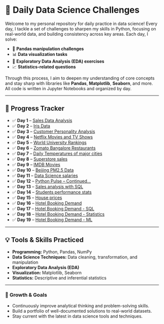 # 🧠 Daily Data Science Challenges

Welcome to my personal repository for daily practice in data science! Every day, I tackle a set of challenges to sharpen my skills in Python, focusing on real-world data, and building consistency across key areas. Each day, I solve:

- 🐼 **Pandas manipulation challenges**  
- 📊 **Data visualization tasks**  
- 📂 **Exploratory Data Analysis (EDA) exercises**  
- 📈 **Statistics-related questions**

Through this process, I aim to deepen my understanding of core concepts and stay sharp with libraries like **Pandas**, **Matplotlib**, **Seaborn**, and more. All code is written in Jupyter Notebooks and organized by day.

---

## 📅 Progress Tracker

- ✅ **Day 1** – [Sales Data Analysis](https://github.com/wajiha-khanam/daily-data-science/blob/main/28_04_25.ipynb)
- ✅ **Day 2** – [Iris Data](https://github.com/wajiha-khanam/daily-data-science/blob/main/29_04_25.ipynb)
- ✅ **Day 3** – [Customer Personality Analysis](https://github.com/wajiha-khanam/daily-data-science/blob/main/30_04_25.ipynb)
- ✅ **Day 4** – [Netflix Movies and TV Shows](https://github.com/wajiha-khanam/daily-data-science/blob/main/01_05_25.ipynb)
- ✅ **Day 5** – [World University Rankings](https://github.com/wajiha-khanam/daily-data-science/blob/main/02_05_25.ipynb)
- ✅ **Day 6** – [Zomato Bangalore Restaurants](https://github.com/wajiha-khanam/daily-data-science/blob/main/06_05_25.ipynb)
- ✅ **Day 7** – [Daily Temperatures of major cities](https://github.com/wajiha-khanam/daily-data-science/blob/main/07_05_25.ipynb)
- ✅ **Day 8** – [Superstore sales](https://github.com/wajiha-khanam/daily-data-science/blob/main/08_05_25.ipynb)
- ✅ **Day 9** – [IMDB Movies](https://github.com/wajiha-khanam/daily-data-science/blob/main/09_05_25.ipynb)
- ✅ **Day 10** – [Beijing PM2.5 Data](https://github.com/wajiha-khanam/daily-data-science/blob/main/13_05_25.ipynb)
- ✅ **Day 11** – [Data Science salaries](https://github.com/wajiha-khanam/daily-data-science/blob/main/14_05_25.ipynb)
- ✅ **Day 12** – [Python Pulse – Continued...](https://github.com/wajiha-khanam/daily-data-science/blob/main/02_07_2025_Python.ipynb)
- ✅ **Day 13** – [Sales analysis with SQL](https://github.com/wajiha-khanam/daily-data-science/blob/main/03_07_2025_SQL.sql)
- ✅ **Day 14** – [Students performance stats](https://github.com/wajiha-khanam/daily-data-science/blob/main/04_07_2025_Statistics.ipynb)
- ✅ **Day 15** – [House prices](https://github.com/wajiha-khanam/daily-data-science/blob/main/08_07_2025_ML.ipynb)
- ✅ **Day 16** – [Hotel Booking Demand](https://github.com/wajiha-khanam/daily-data-science/blob/main/17_07_2025_Python.ipynb)
- ✅ **Day 17** – [Hotel Booking Demand - SQL](https://github.com/wajiha-khanam/daily-data-science/blob/main/18_07_2025_SQL.sql)
- ✅ **Day 18** – [Hotel Booking Demand - Statistics](https://github.com/wajiha-khanam/daily-data-science/blob/main/22_07_25_Stats.ipynb)
- ✅ **Day 19** – [Hotel Booking Demand - ML](https://github.com/wajiha-khanam/daily-data-science/blob/main/23_07_25_ML.ipynb)
---

## 💡 Tools & Skills Practiced

- **Programming:** Python, Pandas, NumPy  
- **Data Science Techniques:** Data cleaning, transformation, and manipulation  
- **Exploratory Data Analysis (EDA)**  
- **Visualization:** Matplotlib, Seaborn  
- **Statistics:** Descriptive and inferential statistics

---

### 🌱 **Growth & Goals**
- Continuously improve analytical thinking and problem-solving skills.
- Build a portfolio of well-documented solutions to real-world datasets.
- Stay current with the latest in data science tools and techniques.

